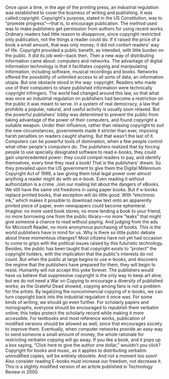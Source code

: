 Once upon a time, in the age of the printing press, an industrial regulation was established to cover the business of writing and publishing. It was called copyright. Copyright's purpose, stated in the US Constitution, was to “promote progress”—that is, to encourage publication. The method used was to make publishers get permission from authors for using recent works. Ordinary readers had little reason to disapprove, since copyright restricted only publication, not the things a reader could do. If it raised the price of a book a small amount, that was only money; it did not contort readers' way of life. Copyright provided a public benefit, as intended, with little burden on the public. It did its job well—back then. Then a new way of distributing information came about: computers and networks. The advantage of digital information technology is that it facilitates copying and manipulating information, including software, musical recordings and books. Networks offered the possibility of unlimited access to all sorts of data, an information utopia. But one obstacle stood in the way: copyright. Readers who made use of their computers to share published information were technically copyright infringers. The world had changed around this law, so that what was once an industrial regulation on publishers had become a restriction on the public it was meant to serve. In a system of real democracy, a law that prohibits a popular, natural, and useful activity is usually soon relaxed. But the powerful publishers' lobby was determined to prevent the public from taking advantage of the power of their computers, and found copyright a suitable weapon. Under their influence, rather than relaxing copyright to suit the new circumstances, governments made it stricter than ever, imposing harsh penalties on readers caught sharing. But that wasn't the last of it. Computers can be powerful tools of domination, when a few people control what other people's computers do. The publishers realized that by forcing people to use specially designated software to read e-books, they could gain unprecedented power: they could compel readers to pay, and identify themselves, every time they read a book! That is the publishers' dream. So they prevailed upon the US government to give them the Digital Millennium Copyright Act of 1998, a law giving them total legal power over almost anything a reader might do with an e-book. Even reading it without authorization is a crime. Join our mailing list about the dangers of eBooks. We still have the same old freedoms in using paper books. But if e-books replace printed books, that exception will do little good. With “electronic ink,” which makes it possible to download new text onto an apparently printed piece of paper, even newspapers could become ephemeral. Imagine: no more used book stores; no more lending a book to your friend; no more borrowing one from the public library—no more “leaks” that might give someone a chance to read without paying. And judging from the ads for Microsoft Reader, no more anonymous purchasing of books. This is the world publishers have in mind for us. Why is there so little public debate about these momentous changes? Most citizens have not yet had occasion to come to grips with the political issues raised by this futuristic technology. Besides, the public has been taught that copyright exists to “protect” the copyright holders, with the implication that the public's interests do not count. But when the public at large begins to use e-books, and discovers the regime that the publishers have prepared for them, they will begin to resist. Humanity will not accept this yoke forever. The publishers would have us believe that suppressive copyright is the only way to keep art alive, but we do not need a War on Copying to encourage a diversity of published works; as the Grateful Dead showed, copying among fans is not a problem for the artists. By legalizing the noncommercial copying of e-books, we can turn copyright back into the industrial regulation it once was. For some kinds of writing, we should go even further. For scholarly papers and monographs, everyone should be encouraged to republish them verbatim online; this helps protect the scholarly record while making it more accessible. For textbooks and most reference works, publication of modified versions should be allowed as well, since that encourages society to improve them. Eventually, when computer networks provide an easy way to send someone a small amount of money, the whole rationale for restricting verbatim copying will go away. If you like a book, and it pops up a box saying, “Click here to give the author one dollar,” wouldn't you click? Copyright for books and music, as it applies to distributing verbatim unmodified copies, will be entirely obsolete. And not a moment too soon! Also consider reading E-books must increase our freedom, not decrease it. This is a slightly modified version of an article published in Technology Review in 2000.